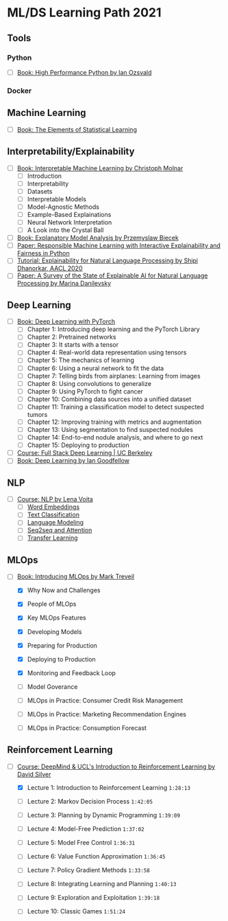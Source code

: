 # ML/DS Learning Path 2021

## Tools
### Python
- [ ] [Book: High Performance Python by Ian Ozsvald](https://learning.oreilly.com/library/view/high-performance-python/9781492055013/)
### Docker

## Machine Learning
- [ ] [Book: The Elements of Statistical Learning](https://web.stanford.edu/~hastie/ElemStatLearn/)

## Interpretability/Explainability
- [ ] [Book: Interpretable Machine Learning by Christoph Molnar](https://christophm.github.io/interpretable-ml-book/)
    - [ ] Introduction
    - [ ] Interpretability
    - [ ] Datasets
    - [ ] Interpretable Models
    - [ ] Model-Agnostic Methods
    - [ ] Example-Based Explainations
    - [ ] Neural Network Interpretation
    - [ ] A Look into the Crystal Ball
- [ ] [Book: Explanatory Model Analysis by Przemyslaw Biecek](http://ema.drwhy.ai/)
- [ ] [Paper: Responsible Machine Learning with Interactive Explainability and Fairness in Python](https://arxiv.org/abs/2012.14406v1)
- [ ] [Tutorial: Explainability for Natural Language Processing by Shipi Dhanorkar, AACL 2020](https://www2.slideshare.net/YunyaoLi/explainability-for-natural-language-processing)
- [ ] [Paper: A Survey of the State of Explainable AI for Natural Language Processing by Marina Danilevsky](https://arxiv.org/abs/2010.00711)

## Deep Learning
- [ ] [Book: Deep Learning with PyTorch](https://pytorch.org/assets/deep-learning/Deep-Learning-with-PyTorch.pdf)
    - [ ] Chapter 1: Introducing deep learning and the PyTorch Library
    - [ ] Chapter 2: Pretrained networks
    - [ ] Chapter 3: It starts with a tensor
    - [ ] Chapter 4: Real-world data representation using tensors
    - [ ] Chapter 5: The mechanics of learning
    - [ ] Chapter 6: Using a neural network to fit the data
    - [ ] Chapter 7: Telling birds from airplanes: Learning from images
    - [ ] Chapter 8: Using convolutions to generalize
    - [ ] Chapter 9: Using PyTorch to fight cancer
    - [ ] Chapter 10: Combining data sources into a unified dataset
    - [ ] Chapter 11: Training a classification model to detect suspected tumors
    - [ ] Chapter 12: Improving training with metrics and augmentation
    - [ ] Chapter 13: Using segmentation to find suspected nodules
    - [ ] Chapter 14: End-to-end nodule analysis, and where to go next
    - [ ] Chapter 15: Deploying to production
- [ ] [Course: Full Stack Deep Learning | UC Berkeley](https://spring21.fullstackdeeplearning.com/)
- [ ] [Book: Deep Learning by Ian Goodfellow](https://www.deeplearningbook.org/)

## NLP
- [ ] [Course: NLP by Lena Voita](https://lena-voita.github.io/nlp_course.html) 
    - [ ] [Word Embeddings](https://lena-voita.github.io/nlp_course/word_embeddings.html)
    - [ ] [Text Classification](https://lena-voita.github.io/nlp_course/text_classification.html)
    - [ ] [Language Modeling](https://lena-voita.github.io/nlp_course/language_modeling.html)
    - [ ] [Seq2seq and Attention](https://lena-voita.github.io/nlp_course/seq2seq_and_attention.html)
    - [ ] [Transfer Learning](https://lena-voita.github.io/nlp_course/transfer_learning.html)

## MLOps
- [ ] [Book: Introducing MLOps by Mark Treveil](https://pages.dataiku.com/oreilly-introducing-mlops)
    - [X] Why Now and Challenges
    - [X] People of MLOps
    - [X] Key MLOps Features
    - [X] Developing Models
    - [X] Preparing for Production
    - [X] Deploying to Production
    - [X] Monitoring and Feedback Loop
    - [ ] Model Goverance
    - [ ] MLOps in Practice: Consumer Credit Risk Management
    - [ ] MLOps in Practice: Marketing Recommendation Engines
    - [ ] MLOps in Practice: Consumption Forecast


## Reinforcement Learning
- [ ] [Course: DeepMind & UCL's Introduction to Reinforcement Learning by David Silver](https://www.youtube.com/playlist?list=PLqYmG7hTraZBiG_XpjnPrSNw-1XQaM_gB)
  - [X] Lecture 1: Introduction to Reinforcement Learning `1:28:13`
  - [ ] Lecture 2: Markov Decision Process `1:42:05`
  - [ ] Lecture 3: Planning by Dynamic Programming `1:39:09`
  - [ ] Lecture 4: Model-Free Prediction `1:37:02`
  - [ ] Lecture 5: Model Free Control `1:36:31`
  - [ ] Lecture 6: Value Function Approximation `1:36:45`
  - [ ] Lecture 7: Policy Gradient Methods `1:33:58`
  - [ ] Lecture 8: Integrating Learning and Planning `1:40:13`
  - [ ] Lecture 9: Exploration and Exploitation `1:39:18`
  - [ ] Lecture 10: Classic Games `1:51:24`
  
 

  
